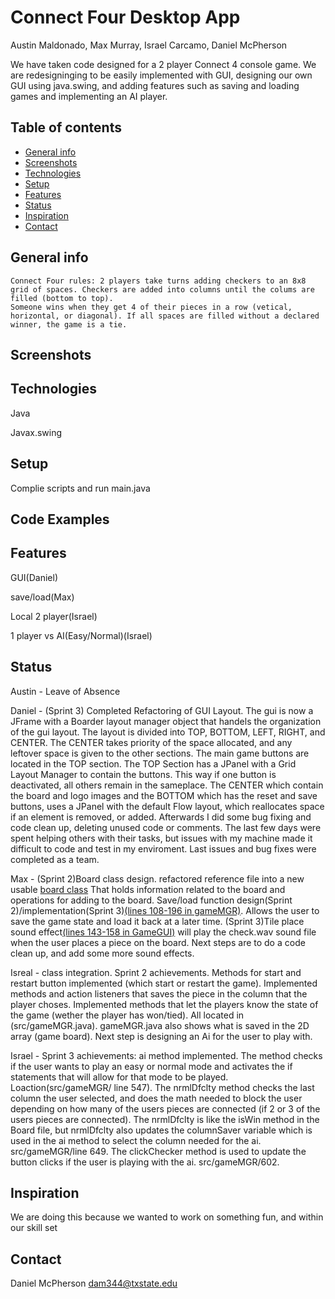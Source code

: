 # Connect Four Desktop App
Austin Maldonado, Max Murray, Israel Carcamo, Daniel McPherson

We have taken code designed for a 2 player Connect 4 console game. We are redesigninging to be easily implemented with GUI, 
designing our own GUI using java.swing, and adding features such as saving and loading games and implementing an AI player.

## Table of contents
* [General info](#general-info)
* [Screenshots](#screenshots)
* [Technologies](#technologies)
* [Setup](#setup)
* [Features](#features)
* [Status](#status)
* [Inspiration](#inspiration)
* [Contact](#contact)

## General info
	Connect Four rules: 2 players take turns adding checkers to an 8x8 grid of spaces. Checkers are added into columns until the colums are filled (bottom to top).
	Someone wins when they get 4 of their pieces in a row (vetical, horizontal, or diagonal). If all spaces are filled without a declared winner, the game is a tie.
## Screenshots


## Technologies
Java 

Javax.swing

## Setup
Complie scripts and run main.java

## Code Examples


## Features
GUI(Daniel)

save/load(Max)

Local 2 player(Israel)

1 player vs AI(Easy/Normal)(Israel)

## Status
Austin - Leave of Absence

Daniel - (Sprint 3) Completed Refactoring of GUI Layout. The gui is now a JFrame with a Boarder layout 
manager object that handels the organization of the gui layout. The layout is divided into TOP, BOTTOM, LEFT, RIGHT,
and CENTER. The CENTER takes priority of the space allocated, and any leftover space is given to the other sections.
The main game buttons are located in the TOP section. The TOP Section has a JPanel with a Grid Layout Manager
to contain the buttons. This way if one button is deactivated, all others remain in the sameplace. The CENTER which
contain the board and logo images and the BOTTOM which has the reset and save buttons, uses a JPanel with the 
default Flow layout, which reallocates space if an element is removed, or added. Afterwards I did some bug fixing and code 
clean up, deleting unused code or comments. The last few days were spent helping others with their tasks, but issues
with my machine made it difficult to code and test in my enviroment. Last issues and bug fixes were completed as a team.


Max - (Sprint 2)Board class design. refactored reference file into a new usable [board class](https://bitbucket.org/cs3398s21klingons/connect-4-app/src/Master/src/Board.java) That holds information related to the board and operations for adding to the board. Save/load function design(Sprint 2)/implementation(Sprint 3)[(lines 108-196 in gameMGR)](https://bitbucket.org/cs3398s21klingons/connect-4-app/src/Master/src/gameMGR.java). Allows the user to save the game state and load it back at a later time. (Sprint 3)Tile place sound effect[(lines 143-158 in GameGUI)](https://bitbucket.org/cs3398s21klingons/connect-4-app/src/Master/src/GameGUI.java) will play the check.wav sound file when the user places a piece on the board. Next steps are to do a code clean up, and add some more sound effects.


Isreal - class integration. Sprint 2 achievements. Methods for start and restart button implemented (which start or restart the game).
Implemented methods and action listeners that saves the piece in the column that the player choses. Implemented methods that let the 
players know the state of the game (wether the player has won/tied). All located in (src/gameMGR.java). gameMGR.java also shows what is 
saved in the 2D array (game board). Next step is designing an Ai for the user to play with. 

Israel - Sprint 3 achievements: ai method implemented. The method checks if the user wants to play an easy or normal mode and activates
the if statements that will allow for that mode to be played. Loaction(src/gameMGR/ line 547). The nrmlDfclty method checks the last column
the user selected, and does the math needed to block the user depending on how many of the users pieces are connected (if 2 or 3 of the 
users pieces are connected). The nrmlDfclty is like the isWin method in the Board file, but nrmlDfclty also updates the columnSaver 
variable which is used in the ai method to select the column needed for the ai. src/gameMGR/line 649. The clickChecker method is 
used to update the button clicks if the user is playing with the ai. src/gameMGR/602.



## Inspiration
We are doing this because we wanted to work on something fun, and within our skill set

## Contact

Daniel McPherson dam344@txstate.edu 